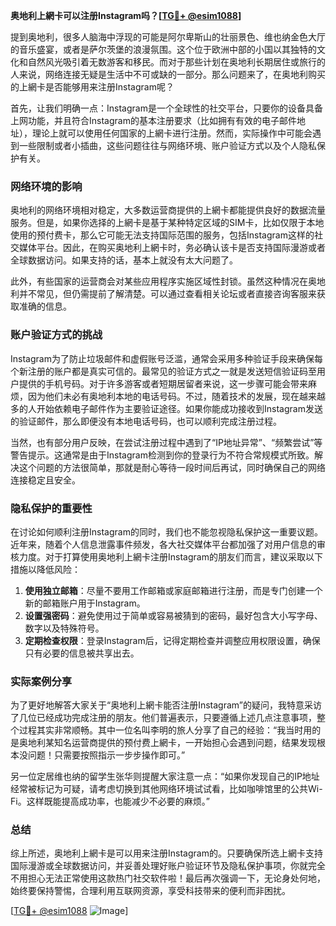 **奥地利上網卡可以注册Instagram吗？[[TG💪+ @esim1088](https://t.me/s/esim1088)]**

提到奥地利，很多人脑海中浮现的可能是阿尔卑斯山的壮丽景色、维也纳金色大厅的音乐盛宴，或者是萨尔茨堡的浪漫氛围。这个位于欧洲中部的小国以其独特的文化和自然风光吸引着无数游客和移民。而对于那些计划在奥地利长期居住或旅行的人来说，网络连接无疑是生活中不可或缺的一部分。那么问题来了，在奥地利购买的上網卡是否能够用来注册Instagram呢？

首先，让我们明确一点：Instagram是一个全球性的社交平台，只要你的设备具备上网功能，并且符合Instagram的基本注册要求（比如拥有有效的电子邮件地址），理论上就可以使用任何国家的上網卡进行注册。然而，实际操作中可能会遇到一些限制或者小插曲，这些问题往往与网络环境、账户验证方式以及个人隐私保护有关。

### 网络环境的影响

奥地利的网络环境相对稳定，大多数运营商提供的上網卡都能提供良好的数据流量服务。但是，如果你选择的上網卡是基于某种特定区域的SIM卡，比如仅限于本地使用的预付费卡，那么它可能无法支持国际范围的服务，包括Instagram这样的社交媒体平台。因此，在购买奥地利上網卡时，务必确认该卡是否支持国际漫游或者全球数据访问。如果支持的话，基本上就没有太大问题了。

此外，有些国家的运营商会对某些应用程序实施区域性封锁。虽然这种情况在奥地利并不常见，但仍需提前了解清楚。可以通过查看相关论坛或者直接咨询客服来获取准确的信息。

### 账户验证方式的挑战

Instagram为了防止垃圾邮件和虚假账号泛滥，通常会采用多种验证手段来确保每个新注册的账户都是真实可信的。最常见的验证方式之一就是发送短信验证码至用户提供的手机号码。对于许多游客或者短期居留者来说，这一步骤可能会带来麻烦，因为他们未必有奥地利本地的电话号码。不过，随着技术的发展，现在越来越多的人开始依赖电子邮件作为主要验证途径。如果你能成功接收到Instagram发送的验证邮件，那么即便没有本地电话号码，也可以顺利完成注册过程。

当然，也有部分用户反映，在尝试注册过程中遇到了“IP地址异常”、“频繁尝试”等警告提示。这通常是由于Instagram检测到你的登录行为不符合常规模式所致。解决这个问题的方法很简单，那就是耐心等待一段时间后再试，同时确保自己的网络连接稳定且安全。

### 隐私保护的重要性

在讨论如何顺利注册Instagram的同时，我们也不能忽视隐私保护这一重要议题。近年来，随着个人信息泄露事件频发，各大社交媒体平台都加强了对用户信息的审核力度。对于打算使用奥地利上網卡注册Instagram的朋友们而言，建议采取以下措施以降低风险：

1. **使用独立邮箱**：尽量不要用工作邮箱或家庭邮箱进行注册，而是专门创建一个新的邮箱账户用于Instagram。
2. **设置强密码**：避免使用过于简单或容易被猜到的密码，最好包含大小写字母、数字以及特殊符号。
3. **定期检查权限**：登录Instagram后，记得定期检查并调整应用权限设置，确保只有必要的信息被共享出去。

### 实际案例分享

为了更好地解答大家关于“奥地利上網卡能否注册Instagram”的疑问，我特意采访了几位已经成功完成注册的朋友。他们普遍表示，只要遵循上述几点注意事项，整个过程其实非常顺畅。其中一位名叫李明的旅人分享了自己的经验：“我当时用的是奥地利某知名运营商提供的预付费上網卡，一开始担心会遇到问题，结果发现根本没问题！只需要按照指示一步步操作即可。”

另一位定居维也纳的留学生张华则提醒大家注意一点：“如果你发现自己的IP地址经常被标记为可疑，请考虑切换到其他网络环境试试看，比如咖啡馆里的公共Wi-Fi。这样既能提高成功率，也能减少不必要的麻烦。”

### 总结

综上所述，奥地利上網卡是可以用来注册Instagram的。只要确保所选上網卡支持国际漫游或全球数据访问，并妥善处理好账户验证环节及隐私保护事项，你就完全不用担心无法正常使用这款热门社交软件啦！最后再次强调一下，无论身处何地，始终要保持警惕，合理利用互联网资源，享受科技带来的便利而非困扰。

[[TG💪+ @esim1088](https://t.me/s/esim1088) ![Image](https://i.postimg.cc/4NQfJmqS/Snipaste-2025-05-13-00-14-12.png)]